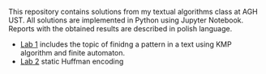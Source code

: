 This repository contains solutions from my textual algorithms class at AGH UST. All solutions are implemented in Python using Jupyter Notebook. Reports with the obtained results are described in polish language.

* [Lab 1](https://github.com/pvtrov/Textual-Algorithms/tree/main/lab_1) includes the topic of finidng a pattern in a text using KMP algorithm and finite automaton.
* [Lab 2](https://github.com/pvtrov/Textual-Algorithms/tree/main/lab_2) static Huffman encoding

